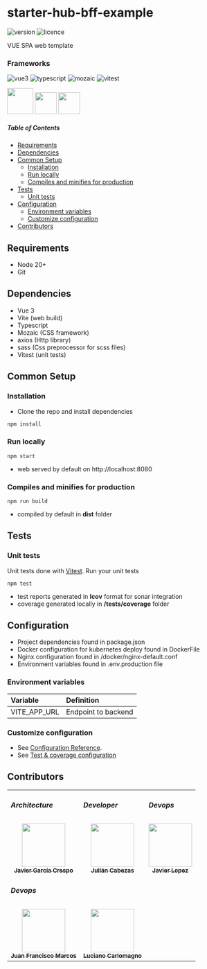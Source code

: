 # starter-hub-bff-example


![version](https://badgen.net/badge/version/3.0.0/cyan)
![licence](https://badgen.net/badge/licence/MIT/gray)

VUE SPA web template

### Frameworks

![vue3](https://badgen.net/badge/vue/3.4.21/green)
![typescript](https://badgen.net/badge/typescript/5.4.0/#2d79c7)
![mozaic](https://badgen.net/badge/mozaic/0.64.0/purple)
![vitest](https://badgen.net/badge/vitest/1.4.0/red)

<a href="https://vuejs.org/guide/introduction.html" title="Vue3"><img src="https://hollowtree.gallerycdn.vsassets.io/extensions/hollowtree/vue-snippets/1.0.4/1606964762962/Microsoft.VisualStudio.Services.Icons.Default" width="60" height="60"/></a>
<a href="https://www.typescriptlang.org/" title="Typescript"><img src="https://upload.wikimedia.org/wikipedia/commons/thumb/4/4c/Typescript_logo_2020.svg/512px-Typescript_logo_2020.svg.png" width="50" height="50"/></a>
<a href="https://vitejs.dev" title="Jest"><img src="https://vitejs.dev/logo-with-shadow.png" width="50" height="50"/></a>


##### Table of Contents  
- [Requirements](#requirements)
- [Dependencies](#dependencies)
- [Common Setup](#common-setup)
  - [Installation](#installation)
  - [Run locally](#run-locally)
  - [Compiles and minifies for production](#compiles-and-minifies-for-production)
- [Tests](#tests)
  - [Unit tests](#unit-tests)
- [Configuration](#configuration)
  - [Environment variables](#environment-variables)
  - [Customize configuration](#customize-configuration)
- [Contributors](#contributors)


## Requirements

- Node 20+
- Git

## Dependencies

- Vue 3
- Vite (web build)
- Typescript
- Mozaic (CSS framework)
- axios (Http library)
- sass (Css preprocessor for scss files)
- Vitest (unit tests)

## Common Setup

### Installation

- Clone the repo and install dependencies

```bash
npm install
```

### Run locally
```
npm start
```
* web served by default on http://localhost:8080
### Compiles and minifies for production
```
npm run build
```
* compiled by default in **dist** folder


## Tests

### Unit tests

Unit tests done with [Vitest](https://vitest.dev/guide/). 
Run your unit tests

```
npm test
```
* test reports generated in **lcov** format for sonar integration
* coverage generated locally in **/tests/coverage** folder

## Configuration

- Project dependencies found in package.json
- Docker configuration for kubernetes deploy found in DockerFile
- Nginx configuration found in /docker/nginx-default.conf
- Environment variables found in .env.production file

### Environment variables

| Variable                 | Definition                    |
|:-------------------------|:------------------------------|
| VITE_APP_URL             | Endpoint to backend           |


### Customize configuration
- See [Configuration Reference](https://vitejs.dev/config/).
- See [Test & coverage configuration](https://vitest.dev/config/)


## Contributors

<table>
    <tr>
        <td><h5>Architecture</h5></td>
        <td><h5>Developer</h5></td>
        <td><h5>Devops</h5></td>
    </tr>
    <tr>
        <td align="center">
            <a href="https://github.com/javiergcres">
                <img src="https://avatars.githubusercontent.com/u/104139027?v=4" width="100px;" alt=""/>
                <br /><sub><b>Javier García Crespo</b></sub>
            </a>
        </td>
        <td align="center">
            <a href="https://github.com/julian-lm-cabezas">
                <img src="https://avatars.githubusercontent.com/u/53000155?s=64&v=4?s=100" width="100px;" alt=""/>
                <br /><sub><b>Julián Cabezas</b></sub>
            </a>
        </td>
         <td align="center">
            <a href="https://github.com/DanielAlonsoArias">
                <img src="https://avatars.githubusercontent.com/u/130563206?v=4?s=100" width="100px;" alt=""/>
                <br /><sub><b>Javier Lopez</b></sub>
            </a>
        </td>
    </tr>
    <tr>
        <td colspan="2"><h5>Devops</h5></td>
    </tr>
    <tr>
        <td align="center">
            <a href="https://github.com/jonefmc">
                <img src="https://avatars.githubusercontent.com/u/765320?v=4" width="100px;" alt=""/>
                <br /><sub><b>Juan Francisco Marcos</b></sub>
            </a>
        </td>
        <td align="center">
            <a href="https://github.com/lcarlomagno-lmes">
                <img src="https://avatars.githubusercontent.com/u/89024866?v=4?s=100" width="100px;" alt=""/>
                <br /><sub><b>Luciano Carlomagno</b></sub>
            </a>
        </td>
    </tr>
</table>

